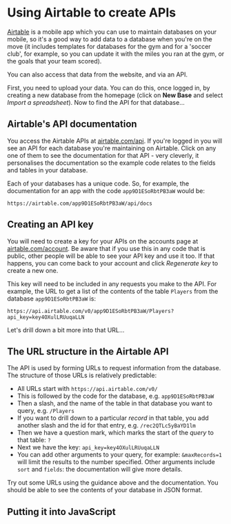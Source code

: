 # Using Airtable to create APIs

[Airtable](https://airtable.com/) is a mobile app which you can use to maintain databases on your mobile, so it's a good way to add data to a database when you're on the move (it includes templates for databases for the gym and for a 'soccer club', for example, so you can update it with the miles you ran at the gym, or the goals that your team scored). 

You can also access that data from the website, and via an API.

First, you need to upload your data. You can do this, once logged in, by creating a new database from the homepage (click on **New Base** and select *Import a spreadsheet*). Now to find the API for that database...

## Airtable's API documentation

You access the Airtable APIs at [airtable.com/api](https://airtable.com/api). If you're logged in you will see an API for each database you're maintaining on Airtable. Click on any one of them to see the documentation for that API - very cleverly, it personalises the documentation so the example code relates to the fields and tables in your database.

Each of your databases has a unique code. So, for example, the documentation for an app with the code `app9D1ESoRbtPB3aW` would be:

`https://airtable.com/app9D1ESoRbtPB3aW/api/docs`

## Creating an API key

You will need to create a key for your APIs on the accounts page at [airtable.com/account](https://airtable.com/account). Be aware that if you use this in any code that is public, other people will be able to see your API key and use it too. If that happens, you can come back to your account and click *Regenerate key* to create a new one.

This key will need to be included in any requests you make to the API. For example, the URL to get a list of the contents of the table `Players` from the database `app9D1ESoRbtPB3aW` is:

`https://api.airtable.com/v0/app9D1ESoRbtPB3aW/Players?api_key=key4OXulLRUuqaLLN`

Let's drill down a bit more into that URL...

## The URL structure in the Airtable API

The API is used by forming URLs to request information from the database. The structure of those URLs is relatively predictable:

* All URLs start with `https://api.airtable.com/v0/`
* This is followed by the code for the database, e.g. `app9D1ESoRbtPB3aW`
* Then a slash, and the name of the table in that database you want to query, e.g. `/Players`
* If you want to drill down to a particular *record* in that table, you add another slash and the id for that entry, e.g. `/rec2QTLc5yBaYD1lm`
* Then we have a question mark, which marks the start of the *query* to that table: `?`
* Next we have the key: `api_key=key4OXulLRUuqaLLN`
* You can add other arguments to your query, for example: `&maxRecords=1` will limit the results to the number specified. Other arguments include `sort` and `fields`: the documentation will give more details.

Try out some URLs using the guidance above and the documentation. You should be able to see the contents of your database in JSON format.

## Putting it into JavaScript

